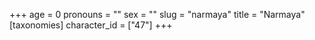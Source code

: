 +++
age = 0
pronouns = ""
sex = ""
slug = "narmaya"
title = "Narmaya"
[taxonomies]
character_id = ["47"]
+++


